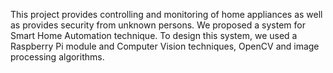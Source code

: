 This project provides controlling and monitoring of home appliances as well as provides security from unknown persons. We proposed a system for Smart Home Automation technique. To design this system, we used a Raspberry Pi module and Computer Vision techniques, OpenCV and image processing algorithms.

